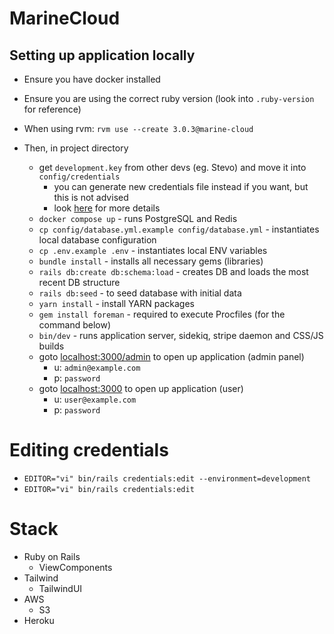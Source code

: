 # MarineCloud


## Setting up application locally

- Ensure you have docker installed
- Ensure you are using the correct ruby version (look into `.ruby-version` for reference)
- When using rvm: `rvm use --create 3.0.3@marine-cloud`

- Then, in project directory
    - get `development.key` from other devs (eg. Stevo) and move it into `config/credentials`
      - you can generate new credentials file instead if you want, but this is not advised
      - look [here](https://guides.rubyonrails.org/security.html#environmental-security) for more details
    - `docker compose up` - runs PostgreSQL and Redis
    - `cp config/database.yml.example config/database.yml` - instantiates local database configuration
    - `cp .env.example .env` - instantiates local ENV variables
    - `bundle install` - installs all necessary gems (libraries)
    - `rails db:create db:schema:load` - creates DB and loads the most recent DB structure
    - `rails db:seed` - to seed database with initial data
    - `yarn install` - install YARN packages
    - `gem install foreman` - required to execute Procfiles (for the command below)
    - `bin/dev` - runs application server, sidekiq, stripe daemon and CSS/JS builds
    - goto [localhost:3000/admin](http://localhost:3000/admin) to open up application (admin panel)
      - u: `admin@example.com`
      - p: `password`
    - goto [localhost:3000](http://localhost:3000) to open up application (user)
      - u: `user@example.com`
      - p: `password`

# Editing credentials

- `EDITOR="vi" bin/rails credentials:edit --environment=development`
- `EDITOR="vi" bin/rails credentials:edit`

# Stack

- Ruby on Rails
  - ViewComponents
- Tailwind
  - TailwindUI
- AWS
  - S3
- Heroku
